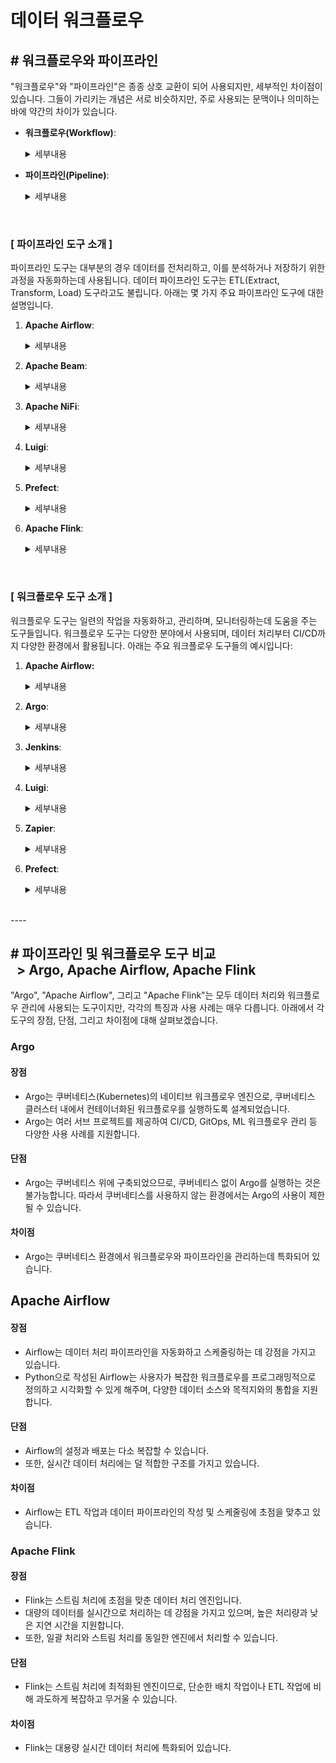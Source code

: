 
# 데이터 워크플로우
## \# 워크플로우와 파이프라인
"워크플로우"와 "파이프라인"은 종종 상호 교환이 되어 사용되지만, 세부적인 차이점이 있습니다. 그들이 가리키는 개념은 서로 비슷하지만, 주로 사용되는 문맥이나 의미하는 바에 약간의 차이가 있습니다.

- **워크플로우(Workflow)**:

    <details>
    <summary> 세부내용 </summary> 

    워크플로우는 일련의 작업들을 정의하며, 이들 작업은 특정 결과를 달성하기 위해 순서대로 또는 병렬로 수행될 수 있습니다. 워크플로우는 더 넓은 의미를 가지며, 여러 분야에서 사용되는 개념입니다. 예를 들어, 소프트웨어 개발, 사업 프로세스 관리, 데이터 분석 등에서 워크플로우 개념이 사용됩니다. 워크플로우는 작업의 실행 순서, 병렬 처리, 오류 처리, 재시도 로직 등을 정의할 수 있습니다.

    </details>

- **파이프라인(Pipeline)**: 

    <details>
    <summary> 세부내용 </summary> 

    파이프라인은 일련의 데이터 처리 단계를 나타냅니다. 각 단계는 독립적으로 동작하며, 한 단계의 출력은 다음 단계의 입력이 됩니다. 데이터 파이프라인은 주로 데이터 처리, 변환, 저장을 목적으로 사용되며, ETL(Extract, Transform, Load)이 대표적인 예입니다. 파이프라인은 보통 일련의 순차적인 작업으로 구성되며, 각 단계는 이전 단계의 출력에 의존합니다.

    </details>
    
<br>

### [ 파이프라인 도구 소개 ]
파이프라인 도구는 대부분의 경우 데이터를 전처리하고, 이를 분석하거나 저장하기 위한 과정을 자동화하는데 사용됩니다. 데이터 파이프라인 도구는 ETL(Extract, Transform, Load) 도구라고도 불립니다. 아래는 몇 가지 주요 파이프라인 도구에 대한 설명입니다.

1. **Apache Airflow**: 

    <details>
    <summary> 세부내용 </summary> 
    
    Airflow는 Python으로 작성된 오픈 소스 워크플로우 관리 플랫폼으로, 복잡한 계산을 설계, 구성, 실행하고 모니터링하는 데 사용됩니다. 데이터 파이프라인을 자동화하고 스케줄링하는 데 강점을 가지고 있습니다.

    </details>

2. **Apache Beam**: 

    <details>
    <summary> 세부내용 </summary> 

    Beam은 배치 및 스트리밍 데이터 처리 작업을 캡슐화하고 이를 실행하는 일관된 프로그래밍 모델을 제공합니다. Beam 파이프라인은 런타임에 특정 실행 엔진(예: Apache Flink, Apache Samza, Google Cloud Dataflow 등)에 대한 구체적인 지식 없이 작성할 수 있습니다.

    </details>
    
3. **Apache NiFi**: 

    <details>
    <summary> 세부내용 </summary> 

    NiFi는 실시간 데이터 플로우를 자동화하고 제어하는데 사용되는 시스템입니다. GUI를 통해 쉽게 데이터 플로우를 만들고 모니터링할 수 있습니다.

    </details>
    

4. **Luigi**: 

    <details>
    <summary> 세부내용 </summary> 

    Luigi는 Spotify에서 만든 파이프라인 도구로, 복잡한 배치 작업을 구성하고 실행할 수 있습니다. 파이프라인의 여러 단계 간의 의존성을 관리하는 데 특히 유용합니다.

    </details>

5. **Prefect**: 

    <details>
    <summary> 세부내용 </summary> 

    Prefect는 최근에 개발된 파이프라인 도구로, Airflow의 기능과 유사하나 몇 가지 주요 차이점이 있습니다. Prefect는 동적인 워크플로우를 지원하며, 파이프라인 실패 시 자동 복구 메커니즘이 뛰어납니다.

    </details>

6. **Apache Flink**: 

    <details>
    <summary> 세부내용 </summary> 

    Apache Flink은 스트리밍 데이터를 처리하는데 특화된 오픈 소스 데이터 처리 엔진입니다. 배치 데이터 처리도 가능하지만, 주로 실시간 데이터 스트리밍 처리에 초점을 두고 있습니다. Flink는 분산 데이터 처리에 사용되며, 빅 데이터를 높은 처리 속도와 저지연으로 처리할 수 있는 강력한 기능을 제공합니다. 또한, Flink는 '정확한 시간 처리'를 지원하기 때문에, 시간에 따른 이벤트 처리와 같은 복잡한 스트리밍 애플리케이션을 구현할 수 있습니다.

    </details>

<br>

### [ 워크플로우 도구 소개 ]

워크플로우 도구는 일련의 작업을 자동화하고, 관리하며, 모니터링하는데 도움을 주는 도구들입니다. 워크플로우 도구는 다양한 분야에서 사용되며, 데이터 처리부터 CI/CD까지 다양한 환경에서 활용됩니다. 아래는 주요 워크플로우 도구들의 예시입니다:

1. **Apache Airflow:** 

    <details>
    <summary> 세부내용 </summary> 

    Airflow는 복잡한 계산을 설계, 구성, 실행하고 모니터링하는 데 사용되는 Python으로 작성된 오픈 소스 워크플로우 관리 플랫폼입니다. 데이터 파이프라인을 자동화하고 스케줄링하는 데 강점을 가지고 있습니다.

    </details>

2. **Argo**: 

    <details>
    <summary> 세부내용 </summary> 

    Argo는 쿠버네티스 기반의 워크플로우 엔진으로, 일련의 태스크를 조정하고 실행하는 데 사용됩니다. Argo는 CI/CD, ML 워크플로우 등 다양한 쿠버네티스 기반 워크플로우를 지원합니다.

    </details>

3. **Jenkins**: 

    <details>
    <summary> 세부내용 </summary> 

    Jenkins는 CI/CD 파이프라인을 구축하고 관리하기 위한 오픈 소스 도구입니다. 소프트웨어 개발에서 사용되며, 빌드, 테스트, 배포 등의 과정을 자동화합니다.

    </details>

4. **Luigi**: 

    <details>
    <summary> 세부내용 </summary> 

    Luigi는 Spotify에서 만든 파이프라인 도구로, 복잡한 배치 작업을 구성하고 실행할 수 있습니다. 파이프라인의 여러 단계 간의 의존성을 관리하는 데 특히 유용합니다.

    </details>

5. **Zapier**: 

    <details>
    <summary> 세부내용 </summary> 
    
    Zapier는 클라우드 기반의 워크플로우 자동화 도구로, 다양한 웹 애플리케이션 간에 작업을 자동화하는 데 사용됩니다.

    </details>

6. **Prefect**: 

    <details>
    <summary> 세부내용 </summary> 

    Prefect는 최근에 개발된 파이프라인 도구로, Airflow의 기능과 유사하나 몇 가지 주요 차이점이 있습니다. Prefect는 동적인 워크플로우를 지원하며, 파이프라인 실패 시 자동 복구 메커니즘이 뛰어납니다.

    </details>
    
<br>
----
<br>

## \# 파이프라인 및 워크플로우 도구 비교 <br> &nbsp; > Argo, Apache Airflow, Apache Flink

"Argo", "Apache Airflow", 그리고 "Apache Flink"는 모두 데이터 처리와 워크플로우 관리에 사용되는 도구이지만, 각각의 특징과 사용 사례는 매우 다릅니다. 아래에서 각 도구의 장점, 단점, 그리고 차이점에 대해 살펴보겠습니다.

### Argo

#### 장점
- Argo는 쿠버네티스(Kubernetes)의 네이티브 워크플로우 엔진으로, 쿠버네티스 클러스터 내에서 컨테이너화된 워크플로우를 실행하도록 설계되었습니다.
- Argo는 여러 서브 프로젝트를 제공하여 CI/CD, GitOps, ML 워크플로우 관리 등 다양한 사용 사례를 지원합니다.

#### 단점
- Argo는 쿠버네티스 위에 구축되었으므로, 쿠버네티스 없이 Argo를 실행하는 것은 불가능합니다. 따라서 쿠버네티스를 사용하지 않는 환경에서는 Argo의 사용이 제한될 수 있습니다.

#### 차이점
- Argo는 쿠버네티스 환경에서 워크플로우와 파이프라인을 관리하는데 특화되어 있습니다.

## Apache Airflow

#### 장점
- Airflow는 데이터 처리 파이프라인을 자동화하고 스케줄링하는 데 강점을 가지고 있습니다.
- Python으로 작성된 Airflow는 사용자가 복잡한 워크플로우를 프로그래밍적으로 정의하고 시각화할 수 있게 해주며, 다양한 데이터 소스와 목적지와의 통합을 지원합니다.

#### 단점
- Airflow의 설정과 배포는 다소 복잡할 수 있습니다.
- 또한, 실시간 데이터 처리에는 덜 적합한 구조를 가지고 있습니다.

#### 차이점
- Airflow는 ETL 작업과 데이터 파이프라인의 작성 및 스케줄링에 초점을 맞추고 있습니다.

### Apache Flink

#### 장점
- Flink는 스트림 처리에 초점을 맞춘 데이터 처리 엔진입니다.
- 대량의 데이터를 실시간으로 처리하는 데 강점을 가지고 있으며, 높은 처리량과 낮은 지연 시간을 지원합니다.
- 또한, 일괄 처리와 스트림 처리를 동일한 엔진에서 처리할 수 있습니다.

#### 단점
- Flink는 스트림 처리에 최적화된 엔진이므로, 단순한 배치 작업이나 ETL 작업에 비해 과도하게 복잡하고 무거울 수 있습니다.

#### 차이점
- Flink는 대용량 실시간 데이터 처리에 특화되어 있습니다.

